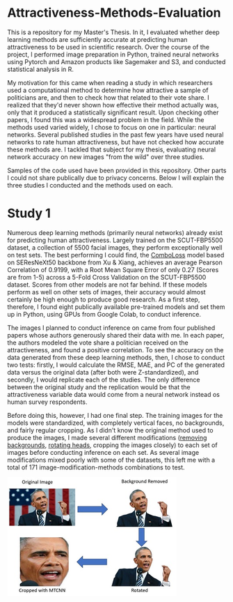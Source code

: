 # Attractiveness-Methods-Evaluation
This is a repository for my Master's Thesis. In it, I evaluated whether deep learning methods are sufficiently accurate at predicting human attractiveness to be used in scientific research. Over the course of the project, I performed image preparation in Python, trained neural networks using Pytorch and Amazon products like Sagemaker and S3, and conducted statistical analysis in R.

My motivation for this came when reading a study in which researchers used a computational method to determine how attractive a sample of politicians are, and then to check how that related to their vote share. I realized that they'd never shown how effective their method actually was, only that it produced a statistically significant result. Upon checking other papers, I found this was a widespread problem in the field. While the methods used varied widely, I chose to focus on one in particular: neural networks. Several published studies in the past few years have used neural networks to rate human attractiveness, but have not checked how accurate these methods are. I tackled that subject for my thesis, evaluating neural network accuracy on new images "from the wild" over three studies. 

Samples of the code used have been provided in this repository. Other parts I could not share publically due to privacy concerns. Below I will explain the three studies I conducted and the methods used on each. 

# Study 1

Numerous deep learning methods (primarily neural networks) already exist for predicting human attractiveness. Largely trained on the SCUT-FBP5500 dataset, a collection of 5500 facial images, they perform exceptionally well on test sets. The best performing I could find, the [ComboLoss](https://github.com/lucasxlu/ComboLoss) model based on SEResNeXt50 backbone from Xu & Xiang, achieves an average Pearson Correlation of 0.9199, with a Root Mean Square Error of only 0.27 (Scores are from 1-5) across a 5-Fold Cross Validation on the SCUT-FBP5500 dataset. Scores from other models are not far behind. If these models perform as well on other sets of images, their accuracy would almost certainly be high enough to produce good research. As a first step, therefore, I found eight publically available pre-trained models and set them up in Python, using GPUs from Google Colab, to conduct inference. 

The images I planned to conduct inference on came from four published papers whose authors generously shared their data with me. In each paper, the authors modeled the vote share a politician received on the attractiveness, and found a positive correlation. To see the accuracy on the data generated from these deep learning methods, then, I chose to conduct two tests: firstly, I would calculate the RMSE, MAE, and PC of the generated data versus the original data (after both were Z-standardized), and secondly, I would replicate each of the studies. The only difference between the original study and the replication would be that the attractiveness variable data would come from a neural network instead os human survey respondents. 

Before doing this, however, I had one final step. The training images for the models were standardized, with completely vertical faces, no backgrounds, and fairly regular cropping. As I didn't know the original method used to produce the images, I made several different modifications ([removing backgrounds](https://github.com/vincentium123/Attractiveness-Methods-Evaluation/blob/main/Background%20Remover.py), [rotating heads](https://github.com/vincentium123/Attractiveness-Methods-Evaluation/blob/main/image_preparation.py), cropping the images closely) to each set of images before conducting inference on each set. As several image modifications mixed poorly with some of the datasets, this left me with a total of 171 image-modification-methods combinations to test. 

![Image Preparation](https://github.com/vincentium123/Attractiveness-Methods-Evaluation/blob/dfdc3c6b012a88735c74f961a9a1a57d8292dfe0/images/image%20augmentation.JPG "Logo Title Text 1")



